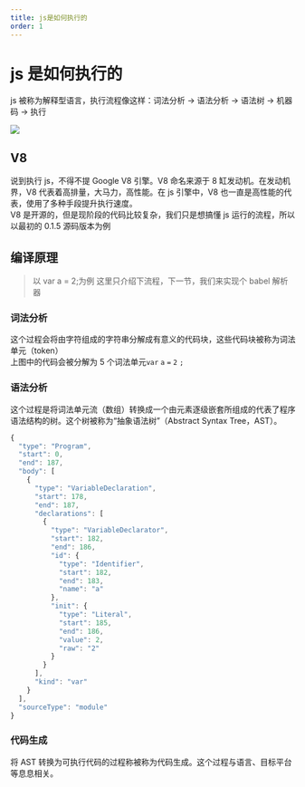 ```yaml
---
title: js是如何执行的
order: 1
---
```


# js 是如何执行的

js 被称为解释型语言，执行流程像这样：词法分析 -> 语法分析 -> 语法树 -> 机器码 -> 执行

![](https://tva1.sinaimg.cn/large/008eGmZEly1gpl9g9r7jyj30iu0a30tv.jpg)

## V8

说到执行 js，不得不提 Google V8 引擎。V8 命名来源于 8 缸发动机。在发动机界，V8 代表着高排量，大马力，高性能。在 js 引擎中，V8 也一直是高性能的代表，使用了多种手段提升执行速度。  
V8 是开源的，但是现阶段的代码比较复杂，我们只是想搞懂 js 运行的流程，所以以最初的 0.1.5 源码版本为例

## 编译原理

> 以 var a = 2;为例
> 这里只介绍下流程，下一节，我们来实现个 babel 解析器

### 词法分析

这个过程会将由字符组成的字符串分解成有意义的代码块，这些代码块被称为词法单元（token）  
上图中的代码会被分解为 5 个词法单元`var` `a` `=` `2` `;`

### 语法分析

这个过程是将词法单元流（数组）转换成一个由元素逐级嵌套所组成的代表了程序语法结构的树。这个树被称为“抽象语法树”（Abstract Syntax Tree，AST）。

```js
{
  "type": "Program",
  "start": 0,
  "end": 187,
  "body": [
    {
      "type": "VariableDeclaration",
      "start": 178,
      "end": 187,
      "declarations": [
        {
          "type": "VariableDeclarator",
          "start": 182,
          "end": 186,
          "id": {
            "type": "Identifier",
            "start": 182,
            "end": 183,
            "name": "a"
          },
          "init": {
            "type": "Literal",
            "start": 185,
            "end": 186,
            "value": 2,
            "raw": "2"
          }
        }
      ],
      "kind": "var"
    }
  ],
  "sourceType": "module"
}
```

### 代码生成

将 AST 转换为可执行代码的过程称被称为代码生成。这个过程与语言、目标平台等息息相关。
